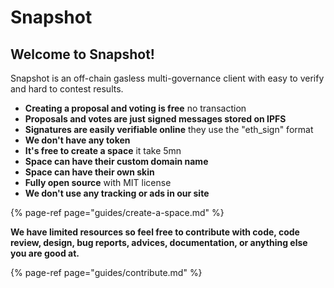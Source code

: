 # Snapshot

## **Welcome to Snapshot!**

Snapshot is an off-chain gasless multi-governance client with easy to verify and hard to contest results.

* **Creating a proposal and voting is free** no transaction
* **Proposals and votes are just signed messages stored on IPFS**
* **Signatures are easily verifiable online** they use the "eth\_sign" format
* **We don't have any token**
* **It's free to create a space** it take 5mn
* **Space can have their custom domain name**
* **Space can have their own skin**
* **Fully open source** with MIT license
* **We don't use any tracking or ads in our site**

{% page-ref page="guides/create-a-space.md" %}

**We have limited resources so feel free to contribute with code, code review, design, bug reports, advices, documentation, or anything else you are good at.**

{% page-ref page="guides/contribute.md" %}



